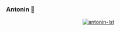 ### Antonin 👋

<p align="center"> <a href="https://github.com/ryo-ma/github-profile-trophy"><img src="https://github-profile-trophy.vercel.app/?username=antonin-lst&theme=dracula" alt="antonin-lst" /></a> </p>


<!--
**antonin-lst/antonin-lst** is a ✨ _special_ ✨ repository because its `README.md` (this file) appears on your GitHub profile.

Here are some ideas to get you started:

- 🔭 I’m currently working on ...
- 🌱 I’m currently learning ...
- 👯 I’m looking to collaborate on ...
- 🤔 I’m looking for help with ...
- 💬 Ask me about ...
- 📫 How to reach me: ...
- 😄 Pronouns: ...
- ⚡ Fun fact: ...
-->
